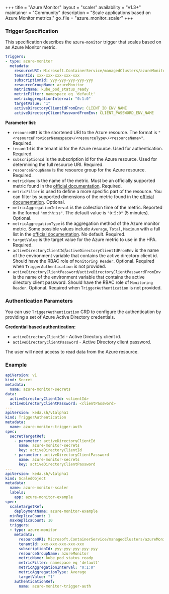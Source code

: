 +++
title = "Azure Monitor"
layout = "scaler"
availability = "v1.3+"
maintainer = "Community"
description = "Scale applications based on Azure Monitor metrics."
go_file = "azure_monitor_scaler"
+++

### Trigger Specification

This specification describes the `azure-monitor` trigger that scales based on an Azure Monitor metric.

```yaml
triggers:
- type: azure-monitor
  metadata:
    resourceURI: Microsoft.ContainerService/managedClusters/azureMonitorCluster
    tenantId: xxx-xxx-xxx-xxx-xxx
    subscriptionId: yyy-yyy-yyy-yyy-yyy
    resourceGroupName: azureMonitor
    metricName: kube_pod_status_ready
    metricFilter: namespace eq 'default'
    metricAggregationInterval: "0:1:0"
    targetValue: "1"
    activeDirectoryClientIdFromEnv: CLIENT_ID_ENV_NAME
    activeDirectoryClientPasswordFromEnv: CLIENT_PASSWORD_ENV_NAME
```

**Parameter list:**

- `resourceURI` is the shortened URI to the Azure resource. The format is `"<resourceProviderNamespace>/<resourceType>/<resourceName>"`. Required.
- `tenantId` is the tenant id for the Azure resource. Used for authentication. Required.
- `subscriptionId` is the subscription id for the Azure resource. Used for determining the full resource URI. Required.
- `resourceGroupName` is the resource group for the Azure resource. Required.
- `metricName` is the name of the metric. Must be an officially supported metric  found in the [official documentation](https://docs.microsoft.com/en-us/azure/azure-monitor/platform/metrics-supported). Required.
- `metricFilter` is used to define a more specific part of the resource. You can filter by supported dimensions of the metric found in the [official documentation](https://docs.microsoft.com/en-us/azure/azure-monitor/platform/metrics-supported). Optional.
- `metricAggregationInterval` is the collection time of the metric. Reported in the format `"mm:hh:ss"`. The default value is `"0:5:0"` (5 minutes). Optional.
- `metricAggregationType` is the aggregation method of the Azure monitor metric. Some possible values include `Average`, `Total`, `Maximum` with a full list in the [official documentation](https://docs.microsoft.com/en-us/azure/azure-monitor/platform/metrics-supported). No default. Required.
- `targetValue` is the target value for the Azure metric to use in the HPA. Required.
- `activeDirectoryClientId`/`activeDirectoryClientIdFromEnv` is the name of the environment variable that contains the active directory client id. Should have the RBAC role of `Monitoring Reader`. Optional. Required when `TriggerAuthentication` is not provided.
- `activeDirectoryClientPassword`/`activeDirectoryClientPasswordFromEnv` is the name of the environment variable that contains the active directory client password. Should have the RBAC role of `Monitoring Reader`. Optional. Required when `TriggerAuthentication` is not provided.

### Authentication Parameters

You can use `TriggerAuthentication` CRD to configure the authentication by providing a set of Azure Active Directory credentials.

**Credential based authentication:**

- `activeDirectoryClientId` - Active Directory client id.
- `activeDirectoryClientPassword` - Active Directory client password.

The user will need access to read data from the Azure resource.

### Example

```yaml
apiVersion: v1
kind: Secret
metadata:
  name: azure-monitor-secrets
data:
  activeDirectoryClientId: <clientId>
  activeDirectoryClientPassword: <clientPassword>
---
apiVersion: keda.sh/v1alpha1
kind: TriggerAuthentication
metadata:
  name: azure-monitor-trigger-auth
spec:
  secretTargetRef:
    - parameter: activeDirectoryClientId
      name: azure-monitor-secrets
      key: activeDirectoryClientId
    - parameter: activeDirectoryClientPassword
      name: azure-monitor-secrets
      key: activeDirectoryClientPassword
---
apiVersion: keda.sh/v1alpha1
kind: ScaledObject
metadata:
  name: azure-monitor-scaler
  labels:
    app: azure-monitor-example
spec:
  scaleTargetRef:
    deploymentName: azure-monitor-example
  minReplicaCount: 1
  maxReplicaCount: 10
  triggers:
  - type: azure-monitor
    metadata:
      resourceURI: Microsoft.ContainerService/managedClusters/azureMonitorCluster
      tenantId: xxx-xxx-xxx-xxx-xxx
      subscriptionId: yyy-yyy-yyy-yyy-yyy
      resourceGroupName: azureMonitor
      metricName: kube_pod_status_ready
      metricFilter: namespace eq 'default'
      metricAggregationInterval: "0:1:0"
      metricAggregationType: Average
      targetValue: "1"
    authenticationRef:
      name: azure-monitor-trigger-auth
```
